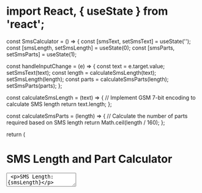 # import React, { useState } from 'react';

const SmsCalculator = () => {
  const [smsText, setSmsText] = useState('');
  const [smsLength, setSmsLength] = useState(0);
  const [smsParts, setSmsParts] = useState(1);

  const handleInputChange = (e) => {
    const text = e.target.value;
    setSmsText(text);
    const length = calculateSmsLength(text);
    setSmsLength(length);
    const parts = calculateSmsParts(length);
    setSmsParts(parts);
  };

  const calculateSmsLength = (text) => {
    // Implement GSM 7-bit encoding to calculate SMS length
    return text.length;
  };

  const calculateSmsParts = (length) => {
    // Calculate the number of parts required based on SMS length
    return Math.ceil(length / 160);
  };

  return (
    <div>
      <h1>SMS Length and Part Calculator</h1>
      <textarea value={smsText} onChange={handleInputChange} />
      <p>SMS Length: {smsLength}</p>
      <p>SMS Parts: {smsParts}</p>
      <Preview smsText={smsText} smsParts={smsParts} />
    </div>
  );
};

const Preview = ({ smsText, smsParts }) => {
  // Split SMS into multiple parts if necessary
  const smsArray = [];
  for (let i = 0; i < smsParts; i++) {
    smsArray.push(smsText.substring(i * 160, (i + 1) * 160));
  }

  return (
    <div>
      <h2>Preview</h2>
      {smsArray.map((part, index) => (
        <p key={index}>{part}</p>
      ))}
    </div>
  );
};

export default SmsCalculator;
for (let i = 0; i < smsParts; i++) {
    const startIndex = i * maxLength;
    const endIndex = Math.min((i + 1) * maxLength, smsText.length);
    const part = smsText.substring(startIndex, endIndex);
    smsArray.push(part);
  }
const calculateSmsLength = (text) => {
  // GSM 7-bit encoding characters
  const gsmChars = {
    '@': 14, '£': 15, '$': 20, '¥': 20, 'è': 20, 'é': 20, 'ù': 20, 'ì': 20, 'ò': 20, 'Ç': 20, 'Ø': 20, 'ø': 20,
    'Å': 20, 'å': 20, 'Δ': 20, '_': 20, 'Φ': 20, 'Γ': 20, 'Λ': 20, 'Ω': 20, 'Π': 20, 'Ψ': 20, 'Σ': 20, 'Θ': 20,
    'Ä': 20, 'Ö': 20, 'Ñ': 20, 'Ü': 20, '§': 20, '¿': 20, '¡': 20, 'Æ': 20, 'æ': 20, 'ß': 20, 'É': 20, ' ': 1,
    '0': 7, '1': 7, '2': 7, '3': 7, '4': 7, '5': 7, '6': 7, '7': 7, '8': 7, '9': 7, 'A': 7, 'B': 7, 'C': 7, 'D': 7,
    'E': 7, 'F': 7, 'G': 7, 'H': 7, 'I': 7, 'J': 7, 'K': 7, 'L': 7, 'M': 7, 'N': 7, 'O': 7, 'P': 7, 'Q': 7, 'R': 7,
    'S': 7, 'T': 7, 'U': 7, 'V': 7, 'W': 7, 'X': 7, 'Y': 7, 'Z': 7, 'È': 20, 'é': 20, 'Ù': 20, 'ì': 20, 'ò': 20,
    'à': 20, 'â': 20, 'ä': 20, 'å': 20, 'ç': 20, 'ê': 20, 'ë': 20, 'î': 20, 'ï': 20, 'ô': 20, 'ö': 20, 'ù': 20,
    'û': 20, 'ü': 20, 'ÿ': 20, '^': 20, '{': 20, '}': 20, '\\': 20, '[': 20, '~': 20, ']': 20, '|': 20, '€': 20
  };

  let length = 0;
  for (let i = 0; i < text.length; i++) {
    const char = text[i];
    length += gsmChars[char] || 1; // Default to 1 if not found in GSM 7-bit encoding
  }
  return length;
};

